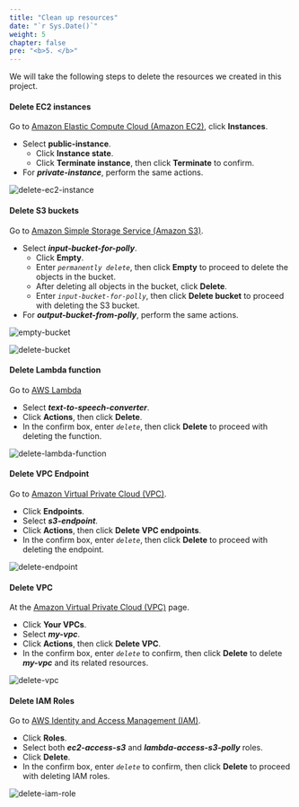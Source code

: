 ```yaml
---
title: "Clean up resources"
date: "`r Sys.Date()`"
weight: 5
chapter: false
pre: "<b>5. </b>"
---
```


We will take the following steps to delete the resources we created in this project.

#### Delete EC2 instances

Go to [Amazon Elastic Compute Cloud (Amazon EC2)](https://aws.amazon.com/ec2/), click **Instances**.

- Select **public-instance**.
  - Click **Instance state**.
  - Click **Terminate instance**, then click **Terminate** to confirm.
- For **_private-instance_**, perform the same actions.

![delete-ec2-instance](/images/clean-up-resource/delete-ec2-instance.png)

#### Delete S3 buckets

Go to [Amazon Simple Storage Service (Amazon S3)](https://aws.amazon.com/s3/).

- Select **_input-bucket-for-polly_**.
  - Click **Empty**.
  - Enter _`permanently delete`_, then click **Empty** to proceed to delete the objects in the bucket.
  - After deleting all objects in the bucket, click **Delete**.
  - Enter _`input-bucket-for-polly`_, then click **Delete bucket** to proceed with deleting the S3 bucket.
- For **_output-bucket-from-polly_**, perform the same actions.

![empty-bucket](/images/clean-up-resource/empty-bucket.png)

![delete-bucket](/images/clean-up-resource/delete-bucket.png)

#### Delete Lambda function

Go to [AWS Lambda](https://aws.amazon.com/lambda/)

- Select **_text-to-speech-converter_**.
- Click **Actions**, then click **Delete**.
- In the confirm box, enter _`delete`_, then click **Delete** to proceed with deleting the function.

![delete-lambda-function](/images/clean-up-resource/delete-lambda-function.png)

#### Delete VPC Endpoint

Go to [Amazon Virtual Private Cloud (VPC)](https://aws.amazon.com/vpc/).

- Click **Endpoints**.
- Select **_s3-endpoint_**.
- Click **Actions**, then click **Delete VPC endpoints**.
- In the confirm box, enter _`delete`_, then click **Delete** to proceed with deleting the endpoint.

![delete-endpoint](/images/clean-up-resource/delete-endpoint.png)

#### Delete VPC

At the [Amazon Virtual Private Cloud (VPC)](https://aws.amazon.com/vpc/) page.

- Click **Your VPCs**.
- Select **_my-vpc_**.
- Click **Actions**, then click **Delete VPC**.
- In the confirm box, enter _`delete`_ to confirm, then click **Delete** to delete **_my-vpc_** and its related resources.

![delete-vpc](/images/clean-up-resource/delete-vpc.png)

#### Delete IAM Roles

Go to [AWS Identity and Access Management (IAM)](https://aws.amazon.com/iam/).

- Click **Roles**.
- Select both **_ec2-access-s3_** and **_lambda-access-s3-polly_** roles.
- Click **Delete**.
- In the confirm box, enter _`delete`_ to confirm, then click **Delete** to proceed with deleting IAM roles.

![delete-iam-role](/images/clean-up-resource/delete-iam-role.png)
